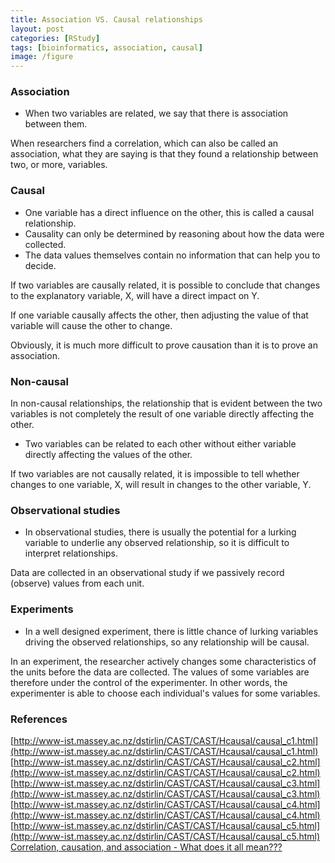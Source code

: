 ```yaml
---
title: Association VS. Causal relationships
layout: post
categories: [RStudy]
tags: [bioinformatics, association, causal]
image: /figure
---
```

### Association

* When two variables are related, we say that there is association between them.

When researchers find a correlation, which can also be called an association, what they are saying is that they found a relationship between two, or more, variables.    

### Causal

* One variable has a direct influence on the other, this is called a causal relationship.
* Causality can only be determined by reasoning about how the data were collected.
* The data values themselves contain no information that can help you to decide.

If two variables are causally related, it is possible to conclude that changes to the explanatory variable, X, will have a direct impact on Y.    

If one variable causally affects the other, then adjusting the value of that variable will cause the other to change. 

Obviously, it is much more difficult to prove causation than it is to prove an association.    

### Non-causal

In non-causal relationships, the relationship that is evident between the two variables is not completely the result of one variable directly affecting the other.   

* Two variables can be related to each other without either variable directly affecting the values of the other.

If two variables are not causally related, it is impossible to tell whether changes to one variable, X, will result in changes to the other variable, Y.    

### Observational studies

* In observational studies, there is usually the potential for a lurking variable to underlie any observed relationship, so it is difficult to interpret relationships.

Data are collected in an observational study if we passively record (observe) values from each unit.

### Experiments

* In a well designed experiment, there is little chance of lurking variables driving the observed relationships, so any relationship will be causal.

In an experiment, the researcher actively changes some characteristics of the units before the data are collected. The values of some variables are therefore under the control of the experimenter. In other words, the experimenter is able to choose each individual's values for some variables.    

### References
[http://www-ist.massey.ac.nz/dstirlin/CAST/CAST/Hcausal/causal_c1.html](http://www-ist.massey.ac.nz/dstirlin/CAST/CAST/Hcausal/causal_c1.html)        
[http://www-ist.massey.ac.nz/dstirlin/CAST/CAST/Hcausal/causal_c2.html](http://www-ist.massey.ac.nz/dstirlin/CAST/CAST/Hcausal/causal_c2.html)     
[http://www-ist.massey.ac.nz/dstirlin/CAST/CAST/Hcausal/causal_c3.html](http://www-ist.massey.ac.nz/dstirlin/CAST/CAST/Hcausal/causal_c3.html)    
[http://www-ist.massey.ac.nz/dstirlin/CAST/CAST/Hcausal/causal_c4.html](http://www-ist.massey.ac.nz/dstirlin/CAST/CAST/Hcausal/causal_c4.html)     
[http://www-ist.massey.ac.nz/dstirlin/CAST/CAST/Hcausal/causal_c5.html](http://www-ist.massey.ac.nz/dstirlin/CAST/CAST/Hcausal/causal_c5.html)      
[Correlation, causation, and association - What does it all mean???](http://www.psychologytoday.com/blog/all-about-addiction/201003/correlation-causation-and-association-what-does-it-all-mean)     

